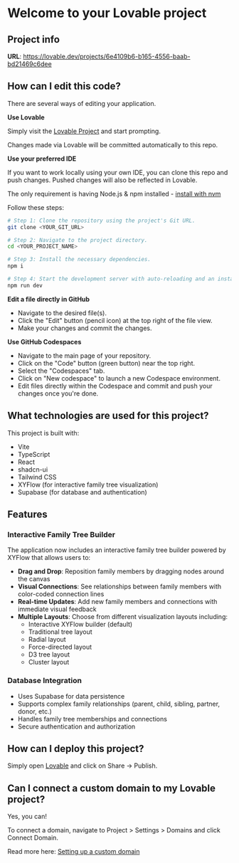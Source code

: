 # Welcome to your Lovable project

## Project info

**URL**: https://lovable.dev/projects/6e4109b6-b165-4556-baab-bd21469c6dee

## How can I edit this code?

There are several ways of editing your application.

**Use Lovable**

Simply visit the [Lovable Project](https://lovable.dev/projects/6e4109b6-b165-4556-baab-bd21469c6dee) and start prompting.

Changes made via Lovable will be committed automatically to this repo.

**Use your preferred IDE**

If you want to work locally using your own IDE, you can clone this repo and push changes. Pushed changes will also be reflected in Lovable.

The only requirement is having Node.js & npm installed - [install with nvm](https://github.com/nvm-sh/nvm#installing-and-updating)

Follow these steps:

```sh
# Step 1: Clone the repository using the project's Git URL.
git clone <YOUR_GIT_URL>

# Step 2: Navigate to the project directory.
cd <YOUR_PROJECT_NAME>

# Step 3: Install the necessary dependencies.
npm i

# Step 4: Start the development server with auto-reloading and an instant preview.
npm run dev
```

**Edit a file directly in GitHub**

- Navigate to the desired file(s).
- Click the "Edit" button (pencil icon) at the top right of the file view.
- Make your changes and commit the changes.

**Use GitHub Codespaces**

- Navigate to the main page of your repository.
- Click on the "Code" button (green button) near the top right.
- Select the "Codespaces" tab.
- Click on "New codespace" to launch a new Codespace environment.
- Edit files directly within the Codespace and commit and push your changes once you're done.

## What technologies are used for this project?

This project is built with:

- Vite
- TypeScript
- React
- shadcn-ui
- Tailwind CSS
- XYFlow (for interactive family tree visualization)
- Supabase (for database and authentication)

## Features

### Interactive Family Tree Builder
The application now includes an interactive family tree builder powered by XYFlow that allows users to:

- **Drag and Drop**: Reposition family members by dragging nodes around the canvas
- **Visual Connections**: See relationships between family members with color-coded connection lines
- **Real-time Updates**: Add new family members and connections with immediate visual feedback
- **Multiple Layouts**: Choose from different visualization layouts including:
  - Interactive XYFlow builder (default)
  - Traditional tree layout
  - Radial layout
  - Force-directed layout
  - D3 tree layout
  - Cluster layout

### Database Integration
- Uses Supabase for data persistence
- Supports complex family relationships (parent, child, sibling, partner, donor, etc.)
- Handles family tree memberships and connections
- Secure authentication and authorization

## How can I deploy this project?

Simply open [Lovable](https://lovable.dev/projects/6e4109b6-b165-4556-baab-bd21469c6dee) and click on Share -> Publish.

## Can I connect a custom domain to my Lovable project?

Yes, you can!

To connect a domain, navigate to Project > Settings > Domains and click Connect Domain.

Read more here: [Setting up a custom domain](https://docs.lovable.dev/tips-tricks/custom-domain#step-by-step-guide)
